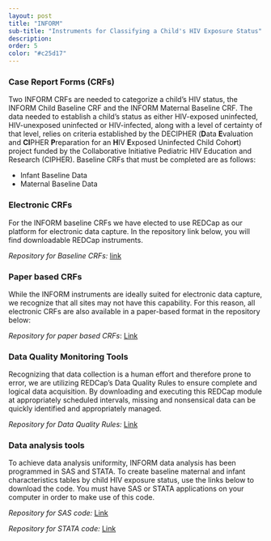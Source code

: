 ```yaml
---
layout: post
title: "INFORM"
sub-title: "Instruments for Classifying a Child's HIV Exposure Status"
description:
order: 5
color: "#c25d17"
---
```


### Case Report Forms (CRFs)
Two INFORM CRFs are needed to categorize a child’s HIV status, the INFORM Child Baseline CRF and the INFORM Maternal Baseline CRF.  The data needed to establish a child’s status as either HIV-exposed uninfected, HIV-unexposed uninfected or HIV-infected, along with a level of certainty of that level, relies on criteria established by the DECIPHER (**D**ata **E**valuation and **CI**PHER **P**reparation for an **H**IV **E**xposed Uninfected Child Coho**r**t) project funded by the Collaborative Initiative Pediatric HIV Education and Research (CIPHER). Baseline CRFs that must be completed are as follows: 
- Infant Baseline Data
-	Maternal Baseline Data

### Electronic CRFs
For the INFORM baseline CRFs we have elected to use REDCap as our platform for electronic data capture. In the repository link below, you will find downloadable REDCap instruments.

*Repository for Baseline CRFs:* [link](https://github.com/INFORMprojectsite/INFORM/tree/master/Baseline%20Tools/Case%20Report%20Forms/Electronic%20Forms)

### Paper based CRFs
While the INFORM instruments are ideally suited for electronic data capture, we recognize that all sites may not have this capability. For this reason, all electronic CRFs are also available in a paper-based format in the repository below: 

*Repository for paper based CRFs*: [Link](https://github.com/INFORMprojectsite/INFORM/tree/master/Baseline%20Tools/Case%20Report%20Forms/Paper)

### Data Quality Monitoring Tools
Recognizing that data collection is a human effort and therefore prone to error, we are utilizing REDCap’s Data Quality Rules to ensure complete and logical data acquisition. By downloading and executing this REDCap module at appropriately scheduled intervals, missing and nonsensical data can be quickly identified and appropriately managed. 

*Repository for Data Quality Rules:* [Link](https://github.com/INFORMprojectsite/INFORM/tree/master/Baseline%20Tools/Data%20Quality%20Monitoring%20Tools)

### Data analysis tools
To achieve data analysis uniformity, INFORM data analysis has been programmed in SAS and STATA. To create baseline maternal and infant characteristics tables by child HIV exposure status, use the links below to download the code.  You must have SAS or STATA applications on your computer in order to make use of this code.

*Repository for SAS code:* [Link](https://github.com/INFORMprojectsite/INFORM/tree/master/Baseline%20Tools/Data%20Analysis%20Tools/SAS)

*Repository for STATA code:* [Link](https://github.com/INFORMprojectsite/INFORM/tree/master/Baseline%20Tools/Data%20Analysis%20Tools/STATA)
